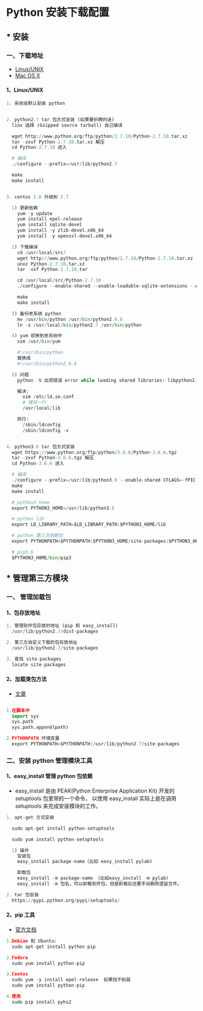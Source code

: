 # Python 安装下载配置

## * 安装

### 一、下载地址

- [Linux/UNIX](https://www.python.org/downloads/source/)
- [Mac OS X](https://www.python.org/downloads/mac-osx/)


#### 1、Linux/UNIX

``` python
1. 系统会默认安装 python


2. python2.7 tar 包方式安装 (如果要折腾的话)
  linx 选择 (Gzipped source tarball) 自己编译

  wget http://www.python.org/ftp/python/2.7.10/Python-2.7.10.tar.xz
  tar -zxvf Python-2.7.10.tar.xz 解压
  cd Python-2.7.10 进入

  # 编译
  ./configure --prefix=/usr/lib/python2.7

  make
  make install


3. centos 2.6 升级到 2.7

  1) 更新依赖
    yum -y update
    yum install epel-release
    yum install sqlite-devel
    yum install -y zlib-devel.x86_64
    yum install -y openssl-devel.x86_64

  2) 下载编译
    cd /usr/local/src/
    wget http://www.python.org/ftp/python/2.7.10/Python-2.7.10.tar.xz
    unxz Python-2.7.10.tar.xz
    tar -vxf Python-2.7.10.tar

    cd /usr/local/src/Python-2.7.10
    ./configure --enable-shared --enable-loadable-sqlite-extensions --with-zlib

    make
    make install

  3) 备份老系统 python
    mv /usr/bin/python /usr/bin/python2.6.6
    ln -s /usr/local/bin/python2.7 /usr/bin/python

  4) yum 却换到老系统中
    vim /usr/bin/yum

    #!/usr/bin/python
    替换成
    #!/usr/bin/python2.6.6

  5) 问题
    python -V 出现错误 error while loading shared libraries: libpython2.7.so.1.0: cannot open shared object file: No such file or directory

    解决:
      vim /etc/ld.so.conf
      # 增加一行
      /usr/local/lib

    执行:
      /sbin/ldconfig  
      /sbin/ldconfig -v


4. python3.6 tar 包方式安装
  wget https://www.python.org/ftp/python/3.6.6/Python-3.6.6.tgz
  tar -zxvf Python-3.6.6.tgz 解压
  cd Python-3.6.6 进入

  # 编译
  ./configure --prefix=/usr/lib/python3.6 --enable-shared CFLAGS=-fPIC --enable-optimizations
  make
  make install

  # python3 home
  export PYTHON3_HOME=/usr/lib/python3.6

  # python lib
  export LD_LIBRARY_PATH=$LD_LIBRARY_PATH:$PYTHON3_HOME/lib

  # python 第三方依赖包
  export PYTHONPATH=$PYTHONPATH:$PYTHON3_HOME/site-packages:$PYTHON3_HOME/dist-packages

  # pip3.6
  $PYTHON3_HOME/bin/pip3
```


## * 管理第三方模块

### 一、 管理加载包

#### 1、包存放地址

``` python
1. 管理软件包存放的地址 (pip 和 easy_install)
  /usr/lib/python2.7/dist-packages

2. 第三方自定义下载的包存放地址
  /usr/lib/python2.7/site-packages

3. 查找 site-packages
  locate site-packages
```

#### 2、加载类包方法

- [文章](http://blog.sina.com.cn/s/blog_7de9d5d80101hlj5.html)

``` python

1.在脚本中
  import sys
  sys.path
  sys.path.append(path)

2.PYTHONPATH 环境变量
  export PYTHONPATH=$PYTHONPATH:/usr/lib/python2.7/site-packages
```


### 二、安装 python 管理模块工具


#### 1、easy_install 管理 python 包依赖

- easy_install 是由 PEAK(Python Enterprise Application Kit) 开发的 setuptools 包里带的一个命令，
以使用 easy_install 实际上是在调用 setuptools 来完成安装模块的工作。

``` python
1. apt-get 方式安装

  sudo apt-get install python-setuptools

  sudo yum install python-setuptools

  1) 操作
    安装包
    easy_install package-name（比如 easy_install pylab)

    卸载包
    easy_install -m package-name （比如easy_install -m pylab)
    easy_install -m 包名，可以卸载软件包，但是卸载后还要手动删除遗留文件。

2. tar 包安装
  https://pypi.python.org/pypi/setuptools/

```

#### 2、pip 工具

- [官方文档](http://pip-cn.readthedocs.org/en/latest/installing.html)

``` python
1.Debian 和 Ubuntu:
  sudo apt-get install python-pip

2.Fedora
  sudo yum install python-pip

3.Centos
  sudo yum -y install epel-release  如果找不到就
  sudo yum install python-pip

4.使用
  sudo pip install pyhs2
```
